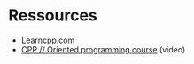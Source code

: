 # Ressources
- [Learncpp.com](https://www.learncpp.com/)
- [CPP // Oriented programming course](https://www.youtube.com/watch?v=iVLQeWbgbXs&list=PL43pGnjiVwgTJg7uz8KUGdXRdGKE0W_jN) (video)
